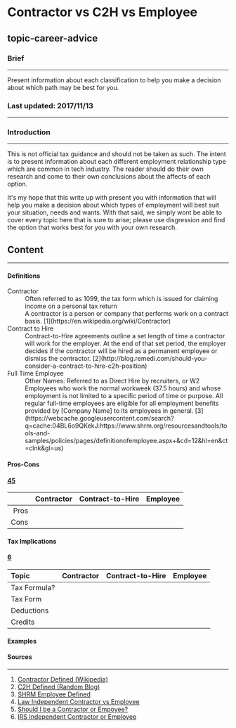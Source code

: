 # Contractor vs C2H vs Employee

## topic-career-advice

### Brief
---
Present information about each classification to help you make a decision about which path may be best for you.

### Last updated: 2017/11/13
---
### Introduction
---
This is not official tax guidance and should not be taken as such. The intent is to present information about each different employment relationship type which are common in tech industry. The reader should do their own research and come to their own conclusions about the affects of each option.

It's my hope that this write up with present you with information that will help you make a decision about which types of employment will best suit your situation, needs and wants. With that said, we simply wont be able to cover every topic here that is sure to arise; please use disgression and find the option that works best for you with your own research.

## Content
---
#### Definitions
<dl>
    <dt>Contractor</dt>
    <dd>Often referred to as 1099, the tax form which is issued for claiming income on a personal tax return</dd>
    <dd>A contractor is a person or company that performs work on a contract basis. [1](https://en.wikipedia.org/wiki/Contractor)</dd>
    <dt>Contract to Hire</dt>
    <dd>Contract-to-Hire agreements outline a set length of time a contractor will work for the employer. At the end of that set period, the employer decides if the contractor will be hired as a permanent employee or dismiss the contractor. [2](http://blog.remedi.com/should-you-consider-a-contract-to-hire-c2h-position)</dd>
    <dt>Full Time Employee</dt>
    <dd>Other Names: Referred to as Direct Hire by recruiters, or W2</dd>
    <dd>Employees who work the normal workweek (37.5 hours) and whose employment is not limited to a specific period of time or purpose. All regular full-time employees are eligible for all employment benefits provided by [Company Name] to its employees in general. [3](https://webcache.googleusercontent.com/search?q=cache:04BL6o9QKekJ:https://www.shrm.org/resourcesandtools/tools-and-samples/policies/pages/definitionofemployee.aspx+&cd=12&hl=en&ct=clnk&gl=us)</dd>
</dl>

#### Pros-Cons
#### [4](http://employment.findlaw.com/hiring-process/being-an-independent-contractor-vs-employee.html)[5](https://www.forbes.com/sites/steveparrish/2013/12/16/should-i-be-an-employee-or-an-independent-contractor/#3bccca06138c)
|             | Contractor      | Contract-to-Hire | Employee    |    
|------------:|:---------------:|:----------------:|:------------:
| Pros |    |    |    |
| Cons |    |    |    |

#### Tax Implications
#### [6](https://www.irs.gov/businesses/small-businesses-self-employed/independent-contractor-self-employed-or-employee)
|Topic        | Contractor      | Contract-to-Hire | Employee    |    
|:------------|:---------------:|:----------------:|:------------:
|Tax Formula?  |    |    |    |
|Tax Form |    |    |    |
|Deductions  |    |    |    |
|Credits |    |    |    |

#### Examples

#### Sources
---
1. [Contractor Defined (Wikipedia)](https://en.wikipedia.org/wiki/Contractor)
2. [C2H Defined (Random Blog)](http://blog.remedi.com/should-you-consider-a-contract-to-hire-c2h-position)
3. [SHRM Employee Defined](https://webcache.googleusercontent.com/search?q=cache:04BL6o9QKekJ:https://www.shrm.org/resourcesandtools/tools-and-samples/policies/pages/definitionofemployee.aspx+&cd=12&hl=en&ct=clnk&gl=us)
4. [Law Independent Contractor vs Employee](http://employment.findlaw.com/hiring-process/being-an-independent-contractor-vs-employee.html)
5. [Should I be a Contractor or Empoyee?](https://www.forbes.com/sites/steveparrish/2013/12/16/should-i-be-an-employee-or-an-independent-contractor/#3bccca06138c)
6. [IRS Independent Contractor or Employee](https://www.irs.gov/businesses/small-businesses-self-employed/independent-contractor-self-employed-or-employee)